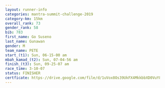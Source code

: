 ```yaml
---
layout: runner-info 
categories: mantra-summit-challenge-2019 
category-km: 15km 
overall_rank: 73
gender_rank: 58
bib: 783
first_name: Go Suseno
last_name: Gunawan
gender: M
team_name: PETE
start_(t1): Sun, 06-15-00 am
mbah_kamad_(t2): Sun, 07-04-56 am
finish_(t3): Sun, 09-25-07 am
race_time: 3-10-07
status: FINISHER
certficate: https-//drive.google.com/file/d/1uVox8Os39UkFX4MkkbbXD0VuY8gg6646/view?usp=sharing
---
```

